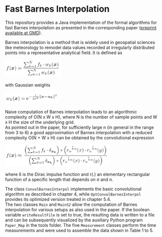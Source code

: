 # Fast Barnes Interpolation
This repository provides a Java implementation of the formal algorithms for fast Barnes interpolation as presented in the corresponding paper ([preprint available at GMD](https://gmd.copernicus.org/preprints/gmd-2022-116/gmd-2022-116.pdf)).

Barnes interpolation is a method that is widely used in geospatial sciences like meteorology to remodel data values recorded at irregularly distributed points into a representative analytical field.
It is defined as

<img src="doc\images\BarnesInterpolDef.png" width="185"/>

with Gaussian weights

<img src="doc\images\GaussianWeights.png" width="175"/>

Naive computation of Barnes interpolation leads to an algorithmic complexity of O(N x W x H), where N is the number of sample points and W x H the size of the underlying grid.  
As pointed out in the paper, for sufficiently large n (in general in the range from 3 to 6) a good approximation of Barnes interpolation with a reduced complexity O(N + W x H) can be obtained by the convolutional expression

<img src="doc\images\BarnesInterpolConvolExpr.png" width="343"/>

where &delta; is the Dirac impulse function and r(.) an elementary rectangular function of a specific length that depends on &sigma; and n.

The class `ConvolBarnesInterpol` implements the basic convolutional algorithm as described in chapter 4, while `OptConvolBarnesInterpol` provides its optimized version treated in chapter 5.4.  
The two classes `Main` and `MainS2` allow the computation of Barnes interpolation for various setups as also used in the paper.
If the boolean variable `writeResultFile` is set to true, the resulting data is written to a file and can be subsequently visualized by the auxiliary Python program `Paper_Map` in the tools folder.
The five `Measurement` classes perform the time measurements and were used to assemble the data shown in Table 1 to 5.
